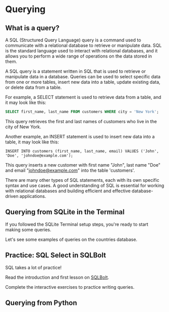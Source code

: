 # Querying

## What is a query?

A SQL (Structured Query Language) query is a command used to communicate with a 
relational database to retrieve or manipulate data. SQL is the standard language 
used to interact with relational databases, and it allows you to perform a wide 
range of operations on the data stored in them.

A SQL query is a statement written in SQL that is used to retrieve or manipulate 
data in a database. Queries can be used to select specific data from one or more 
tables, insert new data into a table, update existing data, or delete data from 
a table.

For example, a SELECT statement is used to retrieve data from a table, and it 
may look like this:

```sql
SELECT first_name, last_name FROM customers WHERE city = 'New York';
```

This query retrieves the first and last names of customers who live in the city 
of New York.

Another example, an INSERT statement is used to insert new data into a table, it 
may look like this:

```
INSERT INTO customers (first_name, last_name, email) VALUES ('John', 'Doe', 'johndoe@example.com');
```

This query inserts a new customer with first name "John", last name "Doe" and 
email "johndoe@example.com" into the table 'customers'.

There are many other types of SQL statements, each with its own specific syntax 
and use cases. A good understanding of SQL is essential for working with 
relational databases and building efficient and effective database-driven 
applications.

## Querying from SQLite in the Terminal

If you followed the SQLite Terminal setup steps, you're ready to start making
some queries.

Let's see some examples of queries on the countries database.

## Practice: SQL Select in SQLBolt

SQL takes a lot of practice!

Read the introduction and first lesson on [SQLBolt](https://sqlbolt.com/). 

Complete the interactive exercises to practice writing queries.


## Querying from Python


